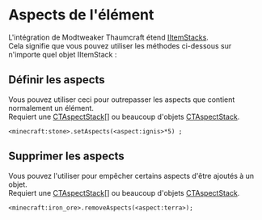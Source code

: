 # Aspects de l'élément

L'intégration de Modtweaker Thaumcraft étend [IItemStacks](/Vanilla/Items/IItemStack/).  
Cela signifie que vous pouvez utiliser les méthodes ci-dessous sur n'importe quel objet IItemStack :

## Définir les aspects

Vous pouvez utiliser ceci pour outrepasser les aspects que contient normalement un élément.  
Requiert une [CTAspectStack](/Mods/Modtweaker/Thaumcraft/Aspects/CTAspect/)[] ou beaucoup d'objets [CTAspectStack](/Mods/Modtweaker/Thaumcraft/Aspects/CTAspect/).

```zenscript
<minecraft:stone>.setAspects(<aspect:ignis>*5) ;
```

## Supprimer les aspects

Vous pouvez l'utiliser pour empêcher certains aspects d'être ajoutés à un objet.  
Requiert une [CTAspectStack](/Mods/Modtweaker/Thaumcraft/Aspects/CTAspect/)[] ou beaucoup d'objets [CTAspectStack](/Mods/Modtweaker/Thaumcraft/Aspects/CTAspect/).

```zenscript
<minecraft:iron_ore>.removeAspects(<aspect:terra>);
```